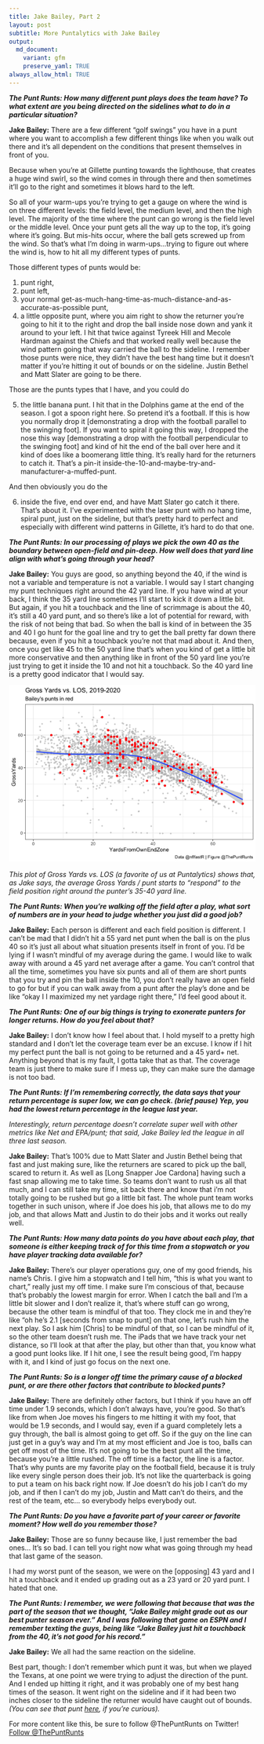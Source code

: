 ```yaml
---
title: Jake Bailey, Part 2
layout: post
subtitle: More Puntalytics with Jake Bailey
output:
  md_document:
    variant: gfm
    preserve_yaml: TRUE
always_allow_html: TRUE
---
```


***The Punt Runts: How many different punt plays does the team have? To
what extent are you being directed on the sidelines what to do in a
particular situation?***

**Jake Bailey:** There are a few different “golf swings” you have in a
punt where you want to accomplish a few different things like when you
walk out there and it’s all dependent on the conditions that present
themselves in front of you.

Because when you’re at Gillette punting towards the lighthouse, that
creates a huge wind swirl, so the wind comes in through there and then
sometimes it’ll go to the right and sometimes it blows hard to the left.

So all of your warm-ups you’re trying to get a gauge on where the wind
is on three different levels: the field level, the medium level, and
then the high level. The majority of the time where the punt can go
wrong is the field level or the middle level. Once your punt gets all
the way up to the top, it’s going where it’s going. But mis-hits occur,
where the ball gets screwed up from the wind. So that’s what I’m doing
in warm-ups…trying to figure out where the wind is, how to hit all my
different types of punts.

Those different types of punts would be:

1.  punt right,
2.  punt left,
3.  your normal
    get-as-much-hang-time-as-much-distance-and-as-accurate-as-possible
    punt,
4.  a little opposite punt, where you aim right to show the returner
    you’re going to hit it to the right and drop the ball inside nose
    down and yank it around to your left. I hit that twice against
    Tyreek Hill and Mecole Hardman against the Chiefs and that worked
    really well because the wind pattern going that way carried the ball
    to the sideline. I remember those punts were nice, they didn’t have
    the best hang time but it doesn’t matter if you’re hitting it out of
    bounds or on the sideline. Justin Bethel and Matt Slater are going
    to be there.

Those are the punts types that I have, and you could do

5.  the little banana punt. I hit that in the Dolphins game at the end
    of the season. I got a spoon right here. So pretend it’s a football.
    If this is how you normally drop it \[demonstrating a drop with the
    football parallel to the swinging foot\]. If you want to spiral it
    going this way, I dropped the nose this way \[demonstrating a drop
    with the football perpendicular to the swinging foot\] and kind of
    hit the end of the ball over here and it kind of does like a
    boomerang little thing. It’s really hard for the returners to catch
    it. That’s a pin-it
    inside-the-10-and-maybe-try-and-manufacturer-a-muffed-punt.

And then obviously you do the

6.  inside the five, end over end, and have Matt Slater go catch it
    there. That’s about it. I’ve experimented with the laser punt with
    no hang time, spiral punt, just on the sideline, but that’s pretty
    hard to perfect and especially with different wind patterns in
    Gillette, it’s hard to do that one.

***The Punt Runts: In our processing of plays we pick the own 40 as the
boundary between open-field and pin-deep. How well does that yard line
align with what’s going through your head?***

**Jake Bailey:** You guys are good, so anything beyond the 40, if the
wind is not a variable and temperature is not a variable. I would say I
start changing my punt techniques right around the 42 yard line. If you
have wind at your back, I think the 35 yard line sometimes I’ll start to
kick it down a little bit. But again, if you hit a touchback and the
line of scrimmage is about the 40, it’s still a 40 yard punt, and so
there’s like a lot of potential for reward, with the risk of not being
that bad. So when the ball is kind of in between the 35 and 40 I go hunt
for the goal line and try to get the ball pretty far down there because,
even if you hit a touchback you’re not that mad about it. And then, once
you get like 45 to the 50 yard line that’s when you kind of get a little
bit more conservative and then anything like in front of the 50 yard
line you’re just trying to get it inside the 10 and not hit a touchback.
So the 40 yard line is a pretty good indicator that I would say.

![](assets/img/Rmarkdown/losplot-1.png)<!-- -->

*This plot of Gross Yards vs. LOS (a favorite of us at Puntalytics)
shows that, as Jake says, the average Gross Yards / punt starts to
“respond” to the field position right around the punter’s 35-40 yard
line.*

***The Punt Runts: When you’re walking off the field after a play, what
sort of numbers are in your head to judge whether you just did a good
job?***

**Jake Bailey:** Each person is different and each field position is
different. I can’t be mad that I didn’t hit a 55 yard net punt when the
ball is on the plus 40 so it’s just all about what situation presents
itself in front of you. I’d be lying if I wasn’t mindful of my average
during the game. I would like to walk away with around a 45 yard net
average after a game. You can’t control that all the time, sometimes you
have six punts and all of them are short punts that you try and pin the
ball inside the 10, you don’t really have an open field to go for but if
you can walk away from a punt after the play’s done and be like “okay I
I maximized my net yardage right there,” I’d feel good about it.

***The Punt Runts: One of our big things is trying to exonerate punters
for longer returns. How do you feel about that?***

**Jake Bailey:** I don’t know how I feel about that. I hold myself to a
pretty high standard and I don’t let the coverage team ever be an
excuse. I know if I hit my perfect punt the ball is not going to be
returned and a 45 yard+ net. Anything beyond that is my fault, I gotta
take that as that. The coverage team is just there to make sure if I
mess up, they can make sure the damage is not too bad.

***The Punt Runts: If I’m remembering correctly, the data says that your
return percentage is super low, we can go check. (brief pause) Yep, you
had the lowest return percentage in the league last year.***

<div data-pagedtable="false">

<script data-pagedtable-source type="application/json">
{"columns":[{"label":["punter_player_name"],"name":[1],"type":["chr"],"align":["left"]},{"label":["returnpct"],"name":[2],"type":["dbl"],"align":["right"]},{"label":["Gross"],"name":[3],"type":["dbl"],"align":["right"]},{"label":["Net"],"name":[4],"type":["dbl"],"align":["right"]},{"label":["Punter_EPA"],"name":[5],"type":["dbl"],"align":["right"]}],"data":[{"1":"J.Bailey","2":"0.22","3":"46.87","4":"45.58","5":"0.34"},{"1":"T.Townsend","2":"0.29","3":"42.63","4":"40.29","5":"-0.01"},{"1":"A.Cole","2":"0.32","3":"43.16","4":"40.14","5":"0.04"},{"1":"T.Morstead","2":"0.32","3":"42.48","4":"41.74","5":"-0.09"},{"1":"S.Koch","2":"0.33","3":"44.08","4":"42.47","5":"0.02"},{"1":"J.Hekker","2":"0.35","3":"43.46","4":"39.16","5":"0.04"},{"1":"B.Kern","2":"0.35","3":"44.19","4":"41.49","5":"0.16"},{"1":"B.Anger","2":"0.35","3":"44.17","4":"41.80","5":"0.00"},{"1":"M.Haack","2":"0.35","3":"44.12","4":"39.75","5":"0.02"},{"1":"J.Fox","2":"0.36","3":"46.73","4":"44.76","5":"0.20"},{"1":"M.Wishnowsky","2":"0.36","3":"44.37","4":"41.64","5":"0.05"},{"1":"J.Berry","2":"0.37","3":"44.72","4":"40.47","5":"0.02"},{"1":"J.Scott","2":"0.37","3":"44.17","4":"37.85","5":"-0.01"},{"1":"A.Lee","2":"0.38","3":"43.10","4":"39.64","5":"0.00"},{"1":"L.Cooke","2":"0.38","3":"45.98","4":"43.29","5":"0.10"},{"1":"C.Bojorquez","2":"0.39","3":"47.37","4":"44.00","5":"0.18"},{"1":"P.O'Donnell","2":"0.39","3":"44.12","4":"39.53","5":"0.03"},{"1":"J.Charlton","2":"0.40","3":"44.51","4":"40.42","5":"0.06"},{"1":"R.Dixon","2":"0.40","3":"42.34","4":"38.77","5":"-0.05"},{"1":"K.Huber","2":"0.41","3":"45.21","4":"42.82","5":"-0.01"},{"1":"B.Pinion","2":"0.42","3":"44.47","4":"40.18","5":"-0.02"},{"1":"S.Martin","2":"0.44","3":"44.85","4":"41.42","5":"-0.01"},{"1":"M.Dickson","2":"0.46","3":"47.67","4":"44.41","5":"0.20"},{"1":"S.Hofrichter","2":"0.46","3":"41.80","4":"39.27","5":"-0.20"},{"1":"R.Sanchez","2":"0.47","3":"43.26","4":"39.98","5":"-0.04"},{"1":"B.Mann","2":"0.48","3":"43.09","4":"37.51","5":"-0.18"},{"1":"J.Gillan","2":"0.49","3":"42.82","4":"38.33","5":"-0.11"},{"1":"T.Way","2":"0.49","3":"47.18","4":"44.32","5":"0.12"},{"1":"C.Johnston","2":"0.58","3":"44.42","4":"40.61","5":"-0.09"},{"1":"B.Colquitt","2":"0.62","3":"43.18","4":"37.35","5":"-0.23"},{"1":"T.Long","2":"0.67","3":"43.48","4":"34.08","5":"-0.24"}],"options":{"columns":{"min":{},"max":[10]},"rows":{"min":[10],"max":[10]},"pages":{}}}
  </script>

</div>

*Interestingly, return percentage doesn’t correlate super well with
other metrics like Net and EPA/punt; that said, Jake Bailey led the
league in all three last season.*

**Jake Bailey:** That’s 100% due to Matt Slater and Justin Bethel being
that fast and just making sure, like the returners are scared to pick up
the ball, scared to return it. As well as \[Long Snapper Joe Cardona\]
having such a fast snap allowing me to take time. So teams don’t want to
rush us all that much, and I can still take my time, sit back there and
know that i’m not totally going to be rushed but go a little bit fast.
The whole punt team works together in such unison, where if Joe does his
job, that allows me to do my job, and that allows Matt and Justin to do
their jobs and it works out really well.

***The Punt Runts: How many data points do you have about each play,
that someone is either keeping track of for this time from a stopwatch
or you have player tracking data available for?***

**Jake Bailey:** There’s our player operations guy, one of my good
friends, his name’s Chris. I give him a stopwatch and I tell him, “this
is what you want to chart,” really just my off time. I make sure I’m
conscious of that, because that’s probably the lowest margin for error.
When I catch the ball and I’m a little bit slower and I don’t realize
it, that’s where stuff can go wrong, because the other team is mindful
of that too. They clock me in and they’re like “oh he’s 2.1 \[seconds
from snap to punt\] on that one, let’s rush him the next play. So I ask
him \[Chris\] to be mindful of that, so I can be mindful of it, so the
other team doesn’t rush me. The iPads that we have track your net
distance, so I’ll look at that after the play, but other than that, you
know what a good punt looks like. If I hit one, I see the result being
good, I’m happy with it, and I kind of just go focus on the next one.

***The Punt Runts: So is a longer off time the primary cause of a
blocked punt, or are there other factors that contribute to blocked
punts?***

**Jake Bailey:** There are definitely other factors, but I think if you
have an off time under 1.9 seconds, which I don’t always have, you’re
good. So that’s like from when Joe moves his fingers to me hitting it
with my foot, that would be 1.9 seconds, and I would say, even if a
guard completely lets a guy through, the ball is almost going to get
off. So if the guy on the line can just get in a guy’s way and I’m at my
most efficient and Joe is too, balls can get off most of the time. It’s
not going to be the best punt all the time, because you’re a little
rushed. The off time is a factor, the line is a factor. That’s why punts
are my favorite play on the football field, because it is truly like
every single person does their job. It’s not like the quarterback is
going to put a team on his back right now. If Joe doesn’t do his job I
can’t do my job, and if then I can’t do my job, Justin and Matt can’t do
theirs, and the rest of the team, etc… so everybody helps everybody out.

***The Punt Runts: Do you have a favorite part of your career or
favorite moment? How well do you remember those?***

**Jake Bailey:** Those are so funny because like, I just remember the
bad ones… It’s so bad. I can tell you right now what was going through
my head that last game of the season.

I had my worst punt of the season, we were on the \[opposing\] 43 yard
and I hit a touchback and it ended up grading out as a 23 yard or 20
yard punt. I hated that one.

***The Punt Runts: I remember, we were following that because that was
the part of the season that we thought, “Jake Bailey might grade out as
our best punter season ever.” And I was following that game on ESPN and
I remember texting the guys, being like “Jake Bailey just hit a
touchback from the 40, it’s not good for his record.”***

**Jake Bailey:** We all had the same reaction on the sideline.

Best part, though: I don’t remember which punt it was, but when we
played the Texans, at one point we were trying to adjust the direction
of the punt. And I ended up hitting it right, and it was probably one of
my best hang times of the season. It went right on the sideline and if
it had been two inches closer to the sideline the returner would have
caught out of bounds. *(You can see that punt
[here](https://www.youtube.com/embed/BSk70wHmo0M?start=377), if you’re
curious).*

For more content like this, be sure to follow @ThePuntRunts on
Twitter\!  
<a href="https://twitter.com/ThePuntRunts?ref_src=twsrc%5Etfw" class="twitter-follow-button" data-show-count="false">Follow
@ThePuntRunts</a>

<script async src="https://platform.twitter.com/widgets.js" charset="utf-8"></script>
